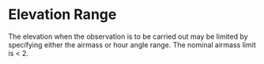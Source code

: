 # Elevation Range

The elevation when the observation is to be carried out may be limited by specifying either the airmass or hour angle range.
The nominal airmass limit is < 2.
